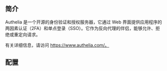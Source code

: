 ## 简介
Authelia 是一个开源的身份验证和授权服务器，它通过 Web 界面提供应用程序的两因素认证（2FA）和单点登录（SSO）。它作为反向代理的伴侣，能够允许、拒绝或重定向请求。

有关详细信息，请访问 https://www.authelia.com/。

## 配置
